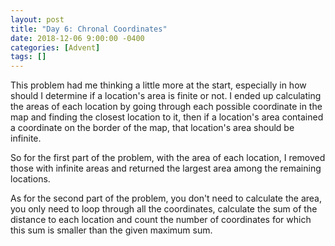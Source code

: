 ```yaml
---
layout: post
title: "Day 6: Chronal Coordinates"
date: 2018-12-06 9:00:00 -0400
categories: [Advent]
tags: []
---
```

This problem had me thinking a little more at the start, especially in how should I determine if a location's area is finite or not. I ended up calculating the areas of each location by going through each possible coordinate in the map and finding the closest location to it, then if a location's area contained a coordinate on the border of the map, that location's area should be infinite.

So for the first part of the problem, with the area of each location, I removed those with infinite areas and returned the largest area among the remaining locations.

As for the second part of the problem, you don't need to calculate the area, you only need to loop through all the coordinates, calculate the sum of the distance to each location and count the number of coordinates for which this sum is smaller than the given maximum sum.